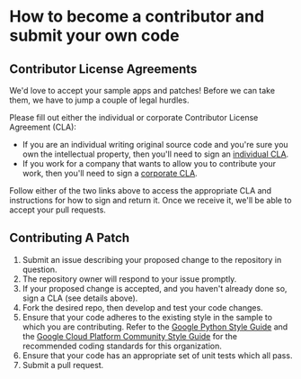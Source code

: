 # How to become a contributor and submit your own code

## Contributor License Agreements

We'd love to accept your sample apps and patches! Before we can take them, we
have to jump a couple of legal hurdles.

Please fill out either the individual or corporate Contributor License Agreement
(CLA):

*   If you are an individual writing original source code and you're sure you
    own the intellectual property, then you'll need to sign an
    [individual CLA](https://developers.google.com/open-source/cla/individual).
*   If you work for a company that wants to allow you to contribute your work,
    then you'll need to sign a
    [corporate CLA](https://developers.google.com/open-source/cla/corporate).

Follow either of the two links above to access the appropriate CLA and
instructions for how to sign and return it. Once we receive it, we'll be able to
accept your pull requests.

## Contributing A Patch

1.  Submit an issue describing your proposed change to the repository in
    question.
1.  The repository owner will respond to your issue promptly.
1.  If your proposed change is accepted, and you haven't already done so, sign a
    CLA (see details above).
1.  Fork the desired repo, then develop and test your code changes.
1.  Ensure that your code adheres to the existing style in the sample to which
    you are contributing. Refer to the
    [Google Python Style Guide](https://github.com/google/styleguide/blob/gh-pages/pyguide.md)
    and the
    [Google Cloud Platform Community Style Guide](https://cloud.google.com/community/tutorials/styleguide)
    for the recommended coding standards for this organization.
1.  Ensure that your code has an appropriate set of unit tests which all pass.
1.  Submit a pull request.
